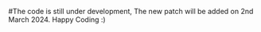 #The code is still under development, The new patch will be added on 2nd March 2024. 
Happy Coding :)
